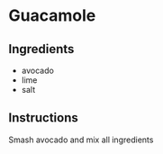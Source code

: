 # Guacamole
## Ingredients
* avocado
* lime
* salt
## Instructions
Smash avocado and mix all ingredients
